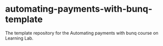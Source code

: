 # automating-payments-with-bunq-template
The template repository for the Automating payments with bunq course on Learning Lab.

